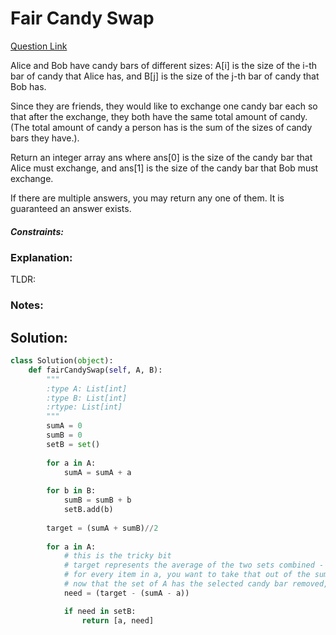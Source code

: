 # Fair Candy Swap  

[Question Link](https://leetcode.com/problems/fair-candy-swap/)  

Alice and Bob have candy bars of different sizes: A[i] is the size of the i-th bar of candy that Alice has, and B[j] is the size of the j-th bar of candy that Bob has.  

Since they are friends, they would like to exchange one candy bar each so that after the exchange, they both have the same total amount of candy.  (The total amount of candy a person has is the sum of the sizes of candy bars they have.). 

Return an integer array ans where ans[0] is the size of the candy bar that Alice must exchange, and ans[1] is the size of the candy bar that Bob must exchange.  

If there are multiple answers, you may return any one of them.  It is guaranteed an answer exists.  

##### Constraints:

### Explanation:
TLDR: 

### Notes:


## Solution:
```Python
class Solution(object):
    def fairCandySwap(self, A, B):
        """
        :type A: List[int]
        :type B: List[int]
        :rtype: List[int]
        """
        sumA = 0
        sumB = 0
        setB = set()
        
        for a in A:
            sumA = sumA + a
        
        for b in B:
            sumB = sumB + b
            setB.add(b)
            
        target = (sumA + sumB)//2
        
        for a in A:
        	# this is the tricky bit
        	# target represents the average of the two sets combined - i.e the target sum for set A and then set B individually. 
        	# for every item in a, you want to take that out of the sum of set A
        	# now that the set of A has the selected candy bar removed, you need to find the cooresponding bar in set B that can get A to the target
            need = (target - (sumA - a)) 

            if need in setB:
                return [a, need]
```